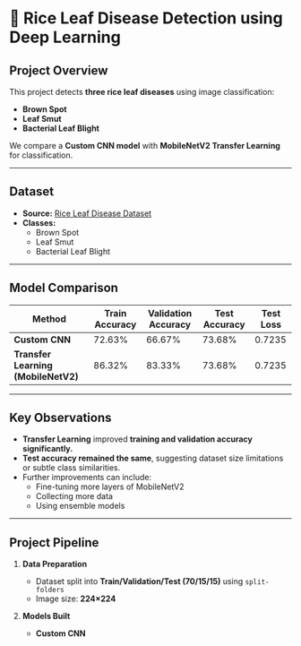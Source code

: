 # 🌾 Rice Leaf Disease Detection using Deep Learning

## **Project Overview**

This project detects **three rice leaf diseases** using image classification:

- **Brown Spot**
- **Leaf Smut**
- **Bacterial Leaf Blight**

We compare a **Custom CNN model** with **MobileNetV2 Transfer Learning** for classification.

---

## **Dataset**

- **Source:** [Rice Leaf Disease Dataset](https://d3ilbtxij3aepc.cloudfront.net/projects/CDS-Capstone-Projects/PRCP-1001-RiceLeaf.zip)
- **Classes:**  
  - Brown Spot  
  - Leaf Smut  
  - Bacterial Leaf Blight

---

## **Model Comparison**

| Method                       | Train Accuracy | Validation Accuracy | Test Accuracy | Test Loss |
|-----------------------------|----------------|---------------------|---------------|-----------|
| **Custom CNN**               | 72.63%         | 66.67%               | 73.68%        | 0.7235    |
| **Transfer Learning (MobileNetV2)** | 86.32%   | 83.33%               | 73.68%        | 0.7235    |

---

## **Key Observations**

- **Transfer Learning** improved **training and validation accuracy significantly.**
- **Test accuracy remained the same**, suggesting dataset size limitations or subtle class similarities.
- Further improvements can include:
  - Fine-tuning more layers of MobileNetV2
  - Collecting more data
  - Using ensemble models

---

## **Project Pipeline**

1. **Data Preparation**
   - Dataset split into **Train/Validation/Test (70/15/15)** using `split-folders`
   - Image size: **224×224**

2. **Models Built**
   - **Custom CNN**
